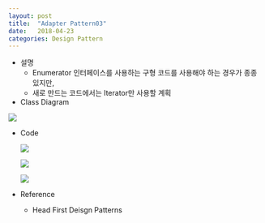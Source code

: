 ```yaml
---
layout: post
title:  "Adapter Pattern03"
date:   2018-04-23
categories: Design Pattern
---
```


- 설명
  - Enumerator 인터페이스를 사용하는 구형 코드를 사용해야 하는 경우가 종종 있지만,
  - 새로 만드는 코드에서는 Iterator만 사용할 계획
- Class Diagram

![](/image/adpp01.png)

- Code

  ![](/image/adpp02.png)

  ![](/image/adpp03.png)

  ![](/image/adpp04.png)

- Reference
  - Head First Deisgn Patterns



